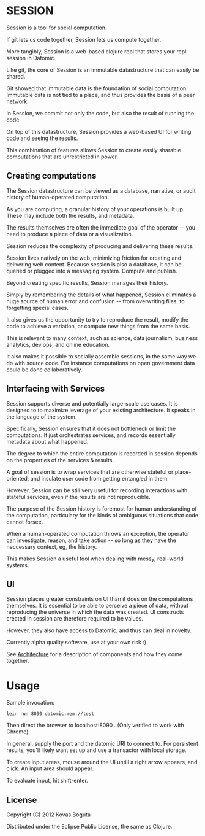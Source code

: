 # SESSION

Session is a tool for social computation. 

If git lets us code together, Session lets us compute together.

More tangibly, Session is a web-based clojure repl that stores your repl session in Datomic. 

Like git, the core of Session is an immutable datastructure that can easily be shared. 

Git showed that immutable data is the foundation of social computation. Immutable data is not tied to a place, and thus provides the basis of a peer network.

In Session, we commit not only the code, but also the result of running the code. 

On top of this datastructure, Session provides a web-based UI for writing code and seeing the results.

This combination of features allows Session to create easily sharable computations that are unrestricted in power.

## Creating computations

The Session datastructure can be viewed as a database, narrative, or audit history of human-operated computation. 

As you are computing, a granular history of your operations is built up. These may include both the results, and metadata.

The results themselves are often the immediate goal of the operator -- you need to produce a piece of data or a visualization.

Session reduces the complexity of producing and delivering these results. 

Session lives natively on the web, minimizing friction for creating and delivering web content. Because session is also a database, it can be queried or plugged into a messaging system. Compute and publish.

Beyond creating specific results, Session manages their history.

Simply by remembering the details of what happened, Session eliminates a huge source of human error and confusion -- from overwriting files, to forgetting special cases.

It also gives us the opportunity to try to reproduce the result, modify the code to achieve a variation, or compute new things from the same basis.

This is relevant to many context, such as science, data journalism, business analytics, dev ops, and online education.

It also makes it possible to socially assemble sessions, in the same way we do with source code. For instance computations on open government data could be done collaboratively.

## Interfacing with Services

Session supports diverse and potentially large-scale use cases. It is designed to to maximize leverage of your existing architecture. It speaks in the language of the system.

Specifically, Session ensures that it does not bottleneck or limit the computations. It just orchestrates services, and records essentially metadata about what happened.

The degree to which the entire computation is recorded in session depends on the properties of the services & results.

A goal of session is to wrap services that are otherwise stateful or place-oriented, and insulate user code from getting entangled in them.

However, Session can be still very useful for recording interactions with stateful services, even if the results are not reproducible.

The purpose of the Session history is foremost for human understanding of the computation, particulary for the kinds of ambiguous situations that code cannot forsee.

When a human-operated computation throws an exception, the operator can investigate, reason, and take action -- so long as they have the neccessary context, eg, the history.

This makes Session a useful tool when dealing with messy, real-world systems. 

## UI

Session places greater constraints on UI than it does on the computations themselves. It is essential to be able to perceive a piece of data, without reproducing the universe in which the data was created. UI constructs created in session are therefore required to be values. 

However, they also have access to Datomic, and thus can deal in novelty.


Currently alpha quality software, use at your own risk :)

See [Architecture](https://github.com/kovasb/session/wiki/Architecture) for a description of components and how they come together.

# Usage

Sample invocation:

    lein run 8090 datomic:mem://test

Then direct the browser to localhost:8090 . (Only verified to work with Chrome)

In general, supply the port and the datomic URI to connect to. For persistent results, you'll likely want set up and use a transactor with local storage.

To create input areas, mouse around the UI untill a right arrow appears, and click. An input area should appear.

To evaluate input, hit shift-enter.

## License

Copyright (C) 2012 Kovas Boguta

Distributed under the Eclipse Public License, the same as Clojure.
